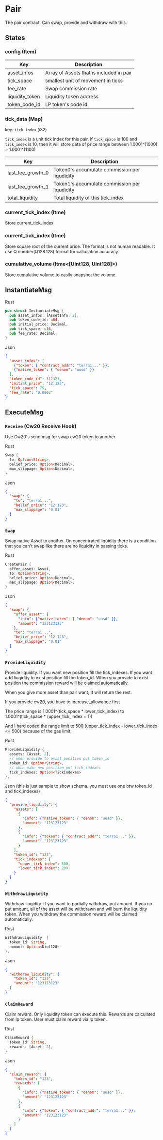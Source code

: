 # Pair

The pair contract. Can swap, provide and withdraw with this.

## States

### config (Item)

| Key             | Description                                  |
|-----------------|----------------------------------------------|
| asset_infos     | Array of Assets that is included in pair     |
| tick_space      | smallest unit of movement in ticks           |
| fee_rate        | Swap commission rate                         |
| liquidity_token | Liquidity token address                  |
| token_code_id   | LP token's code id                           |


### tick_data (Map)
key: `tick_index` (i32)

`tick_index` is a unit tick index for this pair. If `tick_space` is 100 and `tick_index` is 10, then it will store data of price range between 1.0001^(1000) ~ 1.0001^(1100)

| Key               | Description                                   |
|-------------------|-----------------------------------------------|
| last_fee_growth_0 | Token0's accumulate commission per liqudidity |
| last_fee_growth_1 | Token1's accumulate commission per liqudidity |
| total_liquidity   | Total liquidity of this tick_index            |

### current_tick_index (Itme<i32>)
Store current_tick_index

### current_tick_index (Itme<Uint256>)
Store square root of the current price. The format is not human readable. It use Q number(Q128.128) format for calculation accuracy.

### cumulative_volume (Itme<[Uint128, Uint128]>)
Store cumulative volume to easily snapshot the volume.


## InstantiateMsg

Rust
```Rust
pub struct InstantiateMsg {
  pub asset_infos: [AssetInfo; 2],
  pub token_code_id: u64,
  pub initial_price: Decimal,
  pub tick_space: u16,
  pub fee_rate: Decimal,
}
```

Json
```json
{
  "asset_infos": [
    {"token": { "contract_addr": "terra1..." }},
    {"native_token": { "denom": "uusd" }}
  ],
  "token_code_id": 312321,
  "initial_price": "12.123",
  "tick_space": 75,
  "fee_rate": "0.0003"
}
```

## ExecuteMsg

### `Receive` (Cw20 Receive Hook)

Use Cw20's send msg for swap cw20 token to another 

Rust
```Rust
Swap {
  to: Option<String>,
  belief_price: Option<Decimal>,
  max_slippage: Option<Decimal>,
}
```

Json
```json
{
  "swap": {
    "to": "terra1...",
    "belief_price": "12.123",
    "max_slippage": "0.01"
  }
}
```

### `Swap`

Swap native Asset to another. On concentrated liquidity there is a condition that you can't swap like there are no liquidity in passing ticks.

Rust
```Rust
CreatePair {
  offer_asset: Asset,
  to: Option<String>,
  belief_price: Option<Decimal>,
  max_slippage: Option<Decimal>,
}
```

Json
```json
{
  "swap": {
    "offer_asset": {
      "info": {"native_token": { "denom": "uusd" }},
      "amount": "123123123"
    },
    "to": "terra1...",
    "belief_price": "12.123",
    "max_slippage": "0.01"
  }
}
```

### `ProvideLiquidity`

Provide liquidity. If you want new position fill the tick_indexes. If you want add liuqidity to exist position fill the token_id. When you provide to exist position the commission reward will be claimed automatically.

When you give more asset than pair want, It will return the rest.

If you provide cw20, you have to increase_allowance first

The price range is 1.0001^(tick_space * lower_tick_index) to 1.0001^(tick_space * (upper_tick_index + 1))

And I hard coded the range limit to 500 (upper_tick_index - lower_tick_index <= 500) because of the gas limit.

Rust
```Rust
ProvideLiquidity {
  assets: [Asset; 2],
  // when provide to exist position put token_id
  token_id: Option<String>,
  // when make new position put tick_indexes
  tick_indexes: Option<TickIndexes>
},
```

Json (this is just sample to show schema. you must use one btw token_id and tick_indexes)
```json
{
  "provide_liqudiity": {
    "assets": [
      {
        "info": {"native_token": { "denom": "uusd" }},
        "amount": "123123123"
      },
      {
        "info": {"token": { "contract_addr": "terra1..." }},
        "amount": "123123123"
      }
    ],
    "token_id": "123",
    "tick_indexes": {
      "upper_tick_index": 300,
      "lower_tick_index": 200
    }
  }
}
```

### `WithdrawLiquidity`

Withdraw liuqidity. If you want to partially withdraw, put amount. If you no put amount, all of the asset will be withdrawn and will burn the liquidity token. When you withdraw the commission reward will be claimed automatically.

Rust
```Rust
WithdrawLiquidity  {
  token_id: String,
  amount: Option<Uint128>
},
```

Json
```json
{
  "withdraw_liquidity": {
    "token_id": "123",
    "amount": "123123123"
  }
}
```


### `ClaimReward`

Claim reward. Only liquidity token can execute this. Rewards are calculated from lp token. User must claim reward via lp token.

Rust
```Rust
ClaimReward {
  token_id: String,
  rewards: [Asset; 2],
}
```

Json
```json
{
  "claim_reward": {
    "token_id": "123",
    "rewards": [
      {
        "info": {"native_token": { "denom": "uusd" }},
        "amount": "123123123"
      },
      {
        "info": {"token": { "contract_addr": "terra1..." }},
        "amount": "123123123"
      }
    ]
  }
}
```